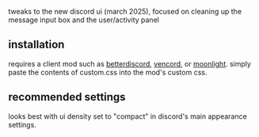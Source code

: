 tweaks to the new discord ui (march 2025), focused on cleaning up the message input box and the user/activity panel

## installation
requires a client mod such as [betterdiscord](https://betterdiscord.app/), [vencord](https://vencord.dev), or [moonlight](https://moonlight-mod.github.io). simply paste the contents of custom.css into the mod's custom css.

## recommended settings
looks best with ui density set to "compact" in discord's main appearance settings.
